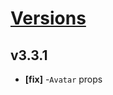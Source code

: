 # [Versions](https://github.com/Tracktor/design-system/releases)

## v3.3.1
- **[fix]** -`Avatar` props
